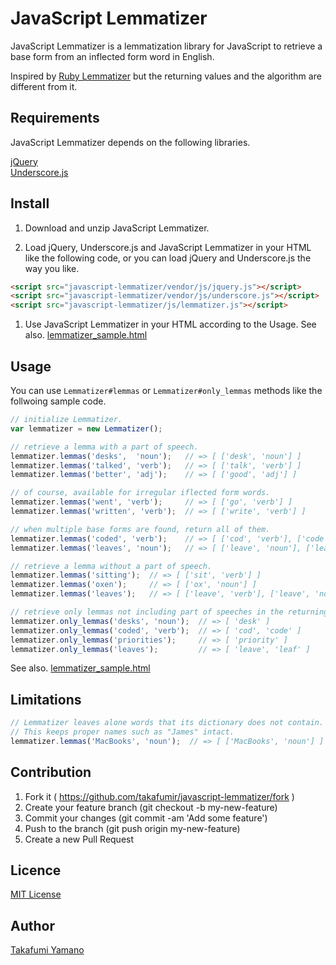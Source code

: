 JavaScript Lemmatizer
====

JavaScript Lemmatizer is a lemmatization library for JavaScript to retrieve a base form from an inflected form word in English. 

Inspired by [Ruby Lemmatizer](https://github.com/yohasebe/lemmatizer) but the returning values and the algorithm are different from it.

## Requirements

JavaScript Lemmatizer depends on the following libraries.

[jQuery](http://jquery.com/)  
[Underscore.js](http://underscorejs.org/)

## Install
1. Download and unzip JavaScript Lemmatizer.

1. Load jQuery, Underscore.js and JavaScript Lemmatizer in your HTML like the following code, or you can load jQuery and Underscore.js the way you like.

```html
<script src="javascript-lemmatizer/vendor/js/jquery.js"></script>
<script src="javascript-lemmatizer/vendor/js/underscore.js"></script>
<script src="javascript-lemmatizer/js/lemmatizer.js"></script>
```

1. Use JavaScript Lemmatizer in your HTML according to the Usage. See also. [lemmatizer_sample.html](https://github.com/takafumir/javascript-lemmatizer/blob/master/html/lemmatizer_sample.html)

## Usage

You can use `Lemmatizer#lemmas` or `Lemmatizer#only_lemmas` methods like the follwoing sample code.

```javascript
// initialize Lemmatizer.
var lemmatizer = new Lemmatizer();

// retrieve a lemma with a part of speech.
lemmatizer.lemmas('desks',  'noun');   // => [ ['desk', 'noun'] ]
lemmatizer.lemmas('talked', 'verb');   // => [ ['talk', 'verb'] ]
lemmatizer.lemmas('better', 'adj');    // => [ ['good', 'adj'] ]

// of course, available for irregular iflected form words.
lemmatizer.lemmas('went', 'verb');     // => [ ['go', 'verb'] ]
lemmatizer.lemmas('written', 'verb');  // => [ ['write', 'verb'] ]

// when multiple base forms are found, return all of them.
lemmatizer.lemmas('coded', 'verb');    // => [ ['cod', 'verb'], ['code', 'verb'] ]
lemmatizer.lemmas('leaves', 'noun');   // => [ ['leave', 'noun'], ['leaf', 'noun'] ]

// retrieve a lemma without a part of speech.
lemmatizer.lemmas('sitting');  // => [ ['sit', 'verb'] ]
lemmatizer.lemmas('oxen');     // => [ ['ox', 'noun'] ]
lemmatizer.lemmas('leaves');   // => [ ['leave', 'verb'], ['leave', 'noun'], ['leaf', 'noun'] ]

// retrieve only lemmas not including part of speeches in the returning value.
lemmatizer.only_lemmas('desks', 'noun');  // => [ 'desk' ]
lemmatizer.only_lemmas('coded', 'verb');  // => [ 'cod', 'code' ]
lemmatizer.only_lemmas('priorities');     // => [ 'priority' ]
lemmatizer.only_lemmas('leaves');         // => [ 'leave', 'leaf' ]
```

See also. [lemmatizer_sample.html](https://github.com/takafumir/javascript-lemmatizer/blob/master/html/lemmatizer_sample.html)

## Limitations
```javascript
// Lemmatizer leaves alone words that its dictionary does not contain.
// This keeps proper names such as "James" intact.
lemmatizer.lemmas('MacBooks', 'noun');  // => [ ['MacBooks', 'noun'] ]
```

## Contribution

1. Fork it ( https://github.com/takafumir/javascript-lemmatizer/fork )
2. Create your feature branch (git checkout -b my-new-feature)
3. Commit your changes (git commit -am 'Add some feature')
4. Push to the branch (git push origin my-new-feature)
5. Create a new Pull Request

## Licence

[MIT License](https://github.com/takafumir/javascript-lemmatizer/blob/master/LICENCE.txt)

## Author

[Takafumi Yamano](https://github.com/takafumir)
